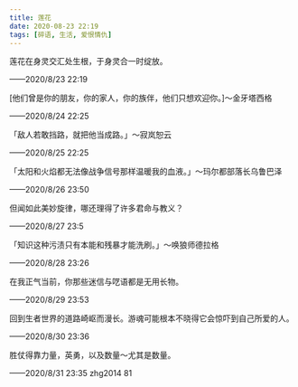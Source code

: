 ```yaml
---
title: 莲花
date: 2020-08-23 22:19
tags: [碎语, 生活, 爱恨情仇]
---
```


莲花在身灵交汇处生根，于身灵合一时绽放。

——2020/8/23 22:19

[他们曾是你的朋友，你的家人，你的族伴，他们只想欢迎你。]～金牙塔西格

——2020/8/24 22:25

「敌人若敢挡路，就把他当成路。」～寂岚恕云

——2020/8/25 22:25

「太阳和火焰都无法像战争信号那样温暖我的血液。」～玛尔都部落长乌鲁巴泽

——2020/8/26 23:50

但闻如此美妙旋律，哪还理得了许多君命与教义？

——2020/8/27 23:5

「知识这种污渍只有本能和残暴才能洗刷。」～唤狼师德拉格

——2020/8/28 23:26

在我正气当前，你那些迷信与呓语都是无用长物。

——2020/8/29 23:53

回到生者世界的道路崎岖而漫长。游魂可能根本不晓得它会惊吓到自己所爱的人。

——2020/8/30 23:36

胜仗得靠力量，英勇，以及数量～尤其是数量。

——2020/8/31 23:35 zhg2014 81
